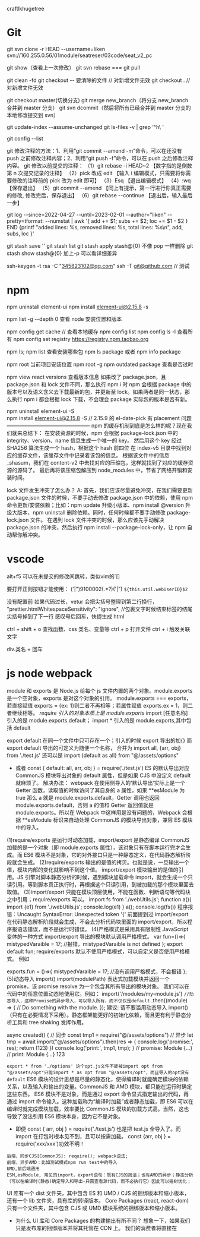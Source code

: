 craftlkhugetree
# Git

git svn clone -r HEAD --username=liken svn://160.255.0.56/01module/seatreser/03code/seat_v2_pc

git show（查看上一次修改）
git svn rebase === git pull

git clean -fd
git checkout -- 要清除的文件 // 对新增文件无效
git checkout . // 对新增文件无效

git checkout master(切换分支)
git merge new_branch（将分支 new_branch 合并到 master 分支）
git svn dcommit（然后将所有已经合并到 master 分支的本地修改提交到 svn）

git update-index --assume-unchanged
git ls-files -v | grep '^h\ '

git config --list

git 修改注释的方法：1、利用“git commit --amend -m”命令，可以在还没有 push 之前修改注释内容；2、利用“git push -f”命令，可以在 push 之后修改注释内容。
git 修改以前提交的注释：
（1）git rebase -i HEAD~2 【数字指的是倒数第 n 次提交记录的注释】
（2）pick 改成 edit 【输入 i 编辑模式，只需要将你需要修改的注释前的 pick 改为 edit 即可】
（3）Esq 【退出编辑模式】
（4）:wq 【保存退出】
（5）git commit --amend 【同上有提示，第一行进行你真正需要的修改, 修改完后，保存退出】
（6）git rebase --continue 【退出后，输入最后一步】

git log --since=2022-04-27 --until=2023-02-01 --author="liken" --pretty=tformat: --numstat | awk '{ add += $1; subs += $2; loc += $1 - $2 } END {printf "added lines: %s, removed lines: %s, total lines: %s\n", add, subs, loc }'

git stash save ''
git stash list
git stash apply stash@{0} 不像 pop 一样删除
git stash show stash@{0} 加上-p 可以看详细差异

ssh-keygen -t rsa -C "345823102@qq.com"
ssh -T git@github.com // 测试

# npm

npm uninstall element-ui
npm install element-ui@2.15.8 -s

npm list -g --depth 0 查看 node 安装位置和版本

npm config get cache // 查看本地缓存
npm config list
npm config ls -l 查看所有
npm config set registry https://registry.npm.taobao.org

npm ls; npm list 查看安装哪些包 npm ls package 或者 npm info package

npm root 当前项目安装位置
npm root -g
npm outdated package 查看是否过时

npm view react versions 查看版本信息
如果改了 package.json，且 package.json 和 lock 文件不同，那么执行 npm i 时 npm 会根据 package 中的版本号以及语义含义去下载最新的包，并更新至 lock。如果两者是同一状态，那么执行 npm i 都会根据 lock 下载，不会理会 package 实际包的版本是否有新。

npm uninstall element-ui -S  
npm install element-ui@2.15.8 -S // 2.15.9 的 el-date-pick 有 placement 问题
————————————————
npm 的缓存机制到底是怎么样的呢？现在我们就来总结下：
在安装资源的时候，npm 会根据 package-lock.json 中的 integrity、version、name 信息生成一个唯一的 key。
然后用这个 key 经过 SHA256 算法生成一个 hash，根据这个 hash 前四位 在 index-v5 目录中找到对应的缓存文件，该缓存文件中记录着该包的信息。
根据该文件中的信息\_shasum，我们在 content-v2 中去找对应的压缩包，这样就找到了对应的缓存资源的源码了。
最后再将该压缩包解压到 node_modules 中，节省了网络开销和安装时间。

lock 文件发生冲突了怎么办？
A: 首先，我们应该尽量避免冲突，在我们需要更新 package.json 文件的时候，不要手动去修改 package.json 中的依赖，使用 npm 命令更新/安装依赖；比如：npm update 升级小版本、npm install @version 升级大版本、npm uninstall 删除依赖。同时，任何时候都不要手动修改 package-lock.json 文件。
在遇到 lock 文件冲突的时候，那么应该先手动解决 package.json 的冲突，然后执行 npm install --package-lock-only，让 npm 自动帮你解冲突。

# vscode
alt+f5 可以在未提交的修改间跳转，类似vim的`[]

要打开正则按钮才能使用： ('|")9100002(.\*?)('|") `${this.util.webUserID}$2`

没有配置前 如果代码过长，vetur 会把尖括号整理到第二行换行， "prettier.htmlWhitespaceSensitivity": "ignore", //包裹文字时候结束标签的结尾尖括号掉到了下一行
感叹号后回车，快捷生成 html

ctrl + shift + o 查找函数、css 类名、变量等
ctrl + p 打开文件
ctrl + i 触发关联文字

div.类名 + 回车

# js node webpack

module 和 exports 是 Node.js 给每个 js 文件内置的两个对象。module.exports 是一个空对象，exports 是对这个对象的引用。
module.exports === exports，若直接赋值 exports = {ex: 1}则二者不再相等；若属性赋值 exports.ex = 1，则二者继续相等。
_require 引入的对象本质上是 module.exports_
import [任意名称] 引入的是 module.exports.default； import \* 引入的是 module.exports,其中包括 default

export default 在同一个文件中只可存在一个；引入的时候 export 导出的加{} 而 export default 导出的可定义为随便一个名称，
合并为 import all, {arr, obj} from './test.js' 还可以是 import {default as all} from "@/assets/options"

- 或者 const { default: all, arr, obj } = require('./test.js') ES 的默认导出对应 CommonJS 模块导出对象的 default 属性，但是如果 CJS 中没定义 default 就麻烦了。
  解决办法：
  webpack 在使用侧导入的‘默认导出’实际上是一个 Getter 函数，读取值的时候访问了其自身的 a 属性，如果 **esModule 为 true 那么 a 就是 module.exports.default，Getter 调用也返回 module.exports.default，否则 a 的值和 Getter 返回值就是 module.exports。所以在 Webpack 中这样用是没有问题的，Webpack 会根据 **esModule 标识来自动处理 CommonJS 的模块导出对象，兼容 ES 模块中的导入。

(1)require/exports 是运行时动态加载，import/export 是静态编译
CommonJS 加载的是一个对象（即 module.exports 属性），该对象只有在脚本运行完才会生成。而 ES6 模块不是对象，它的对外接口只是一种静态定义，在代码静态解析阶段就会生成。
(2)require/exports 输出的是值的拷贝。也就是说，一旦输出一个值，模块内部的变化就影响不到这个值。
import/export 模块输出的是值的引用。JS 引擎对脚本静态分析的时候，遇到模块加载命令 import，就会生成一个只读引用。等到脚本真正执行时，再根据这个只读引用，到被加载的那个模块里面去取值。
(3)import/export 只能在模块顶层使用，不能在函数、判断语句等代码块之中引用；require/exports 可以。
import fs from './webUtils.js';
function a(){
import {e1} from './webUtils.js';
console.log(e1)
}
a();
console.log(fs())
程序报错：Uncaught SyntaxError: Unexpected token '{'
前面提到过 import/export 在代码静态解析阶段就会生成，不会去分析代码块里面的 import/export，所以程序报语法错误，而不是运行时错误。
(4)严格模式是采用具有限制性 JavaScript 变体的一种方式
import/export 导出的模块默认调用严格模式。
var fun=()=>{
mistypedVaraible = 17; //报错，mistypedVaraible is not defined
};
export default fun;
require/exports 默认不使用严格模式，可以自定义是否使用严格模式。 例如

exports.fun = ()=>{
mistypedVaraible = 17; //没有调用严格模式，不会报错
};
(5)动态导入 import()
import(modulePath) 表达式加载模块并返回一个 promise，该 promise resolve 为一个包含其所有导出的模块对象。
我们可以在代码中的任意位置动态地使用它。例如：
import('/modules/my-module.js') `//动态导入，这种Promise的异步导入，可以导入所有，而不仅仅是default`
.then((module) => {
// Do something with the module.
});
建议: 请不要滥用动态导入 import()（只有在必要情况下采用）。静态框架能更好的初始化依赖，而且更有利于静态分析工具和 tree shaking 发挥作用。

async created() {
// 同步
const tmp1 = require("@/assets/options")
// 异步
let tmp = await import("@/assets/options").then(res => {
console.log('promise:', res);
return (123)
})
console.log('print:', tmp1, tmp);
}
// promise: Module {…}
// print: Module {…} 123

`export * from './options' 这个opt.js文件不能被import opt from "@/assets/opt"只能import * as opt from "@/assets/opt"，而且导入的opt没有default`
ES6 模块的设计思想是尽量的静态化，使得编译时就能确定模块的依赖关系，以及输入和输出的变量。CommonJS 和 AMD 模块，都只能在运行时确定这些东西。
ES6 模块不是对象，而是通过 export 命令显式指定输出的代码，再通过 import 命令输入。这种加载称为“编译时加载”或者静态加载，即 ES6 可以在编译时就完成模块加载，效率要比 CommonJS 模块的加载方式高。当然，这也导致了没法引用 ES6 模块本身，因为它不是对象。

- 即便 const { arr, obj } = require('./test.js') 也是把 test.js 全导入了。而 import 在打包时根本见不到，且可以按需加载。
  const {arr, obj } = require('xxx/xxx')功效不明！

```
后端，同步CJS[CommonJS]: require(); webpack语法;
前端，异步AMD：比如测试模式npm run test中的导入
UMD,前后端通用
ESM,esModule, 常见的import，export语句：既有CJS的简洁；也有AMD的异步；静态分析（可以在编译时(静态)确定导入和导出-只需查看源代码，而不必执行它）因此可以摇树优化；
```

UI 库有一个 dist 文件夹，其中包含 ES 和 UMD / CJS 的捆绑版本和缩小版本，还有一个 lib 文件夹，具有库的转译版本。
Core Packages (react, react-dom)只有一个文件夹，其中包含 CJS 或 UMD 模块系统的捆绑版本和缩小版本。

- 为什么 UI 库和 Core Packages 的构建输出有所不同？
  想象一下，如果我们只是发布库的捆绑版本并将其托管在 CDN 上。 我们的消费者将直接在<script/>标签中使用它。 现在，如果我的使用者想使用<el-Button>组件，则他们必须加载整个 UI 库。 另外，在浏览器中，没有可以解决摇树问题的捆绑器，最终我们会将整个 UI 库代码发送给我们的使用者。 如果我们只是简单地将 src 转换为 lib 并将该 lib 托管在 CDN 上，那么我们的使用者可以得到他们想要的任何东西而没有任何额外开销。
- 核心软件包永远不会通过<script/>标记使用，因为它们必须是主应用程序的一部分。 因此，我们可以安全地发布这些软件包的捆绑版本(UMD，ES)，并将构建系统交给消费者。
  例如，他们可以使用 UMD 变体而不使用摇树，或者如果捆绑器能够识别并获得摇树的好处，则可以使用 ES 变体。
  // CJS require const Button = require("uilibrary/button");
  // ES import import {Button} from "uilibrary";
  将 package.json 的 module 字段设置为指向 module 的 ES 版本(PS：它有助于摇晃树)。 ？
  字段"main": "lib/xr-ui.umd.min.js", // 指向 UMD/CJS

用 babel 把代码文件转成 commonjs 或者 esm 就好了。不要使用 webpack 打包成一个 js 文件，否则无法按需加载。
babel 只编译而不链接（bundle）。

import moment from 'moment';
export default () => moment().format("YYYY Do MM");

- babel 情况下，module 引用并没有被替换为实际的“moment”的代码， 而是单纯的将 esm 格式的模块引用转化为 cjs 格式的模块引用，而具体“moment”这个模块应该从哪里解析， 里面有什么内容， 应该以什么方式返回给 moment 这个变量， babel 并不负责处理。这段代码在 node.js 环境中执行是没问题的(假设通过 npm 安装了 moment)， 但是在浏览器中是执行不起来的。
- webpack 的定位可以理解为传统编译器中的链接器(linker)的角色。webpack 的输入为一个个 es module(或者其他的资源文件， 如 css， image， `被对应的loader转化为可执行的es module`)，输出将各个 module 合并在一起的“bundle”。
  这里面/**\*\***/开头的行均为 webpack 用来实现 module 引用的样板代码（这段代码具体的分析可以参考https://github.com/ronami/minipack），可以认为是webpack对于es module 标准的“实现”（因为浏览器还没有实现 es module）。

`babel和webpack做的事情有一部分重叠， 例如都将js转化为ast并且做了一些transform， 然后再输出各自的目标代码。 但是两者的分工有所不同， babel主要做es语法的转换，确保最新的来的es特性能够以最快的速度deliver到开发者手中， 但是不负责模块的组合。 webpack更多的是将输入的各个模块用自己内部的一套逻辑将代码“链接”起来， 起胶水的作用， 并且目标是输出可以直接在浏览器中执行的代码。`

**_ 箭头函数 _**
没有 arguments，有...rest。无法通过 apply、call、bind 改变 this 指向。

1. 对象方法中，不适用箭头函数
   getName1()通过箭头函数定义，而箭头函数是没有自己的 this，会继承父作用域的 this。
   const obj = {
   name: '张三',
   getName() {
   return this.name
   },
   getName1: () => {
   return this.name
   }
   }
   因此 obj.getName1()执行时，此时的作用域指向 window，而 window 没有定义 age 属性，所有报空。
2. 原型方法中，不适用箭头函数。
3. 构造函数也不行！
   构造函数是通过 new 关键字来生成对象实例，生成对象实例的过程也是通过构造函数给实例绑定 this 的过程，而箭头函数没有自己的 this。因此不能使用箭头作为构造函数，也就不能通过 new 操作符来调用箭头函数。
4. 动态上下文中的回调函数，比如绑定 click 事件。
5. Vue 生命周期和 method 中也不能使用箭头函数
   Vue 本质上是一个对象，我们说过对象方法中，不适用箭头函数。他的本质上的和对象方法中，不适用箭头函数是一样的。
   那么我有一个问题：Vue 不行，作为大热框架之一的 react 行吗？
   回答是：react 行
   因为 Vue 组件本质上是一个 JS 对象；React 组件（非 Hooks）他本质上是一个 ES6 的 class
   class 中的方法如果是普通函数方法，该方法会绑定在构造函数的原型上；但是如果方式是箭头函数方法，该方法会绑定在构造函数上。通过上述方式调用 class 中的方法，无论是箭头函数方法还是普通函数方法，方法中的 this 都指向实例对象。

<!-- 在两个互斥的radio中，一定要有相同的name值，不然不能互斥选择。 -->

        <input type="radio" name="sex" v-model="sex" value="男" />男
        <input type="radio" name="sex" v-model="sex" value="女"/>女

data {sex: ''},
原文链接：https://blog.csdn.net/MelodyFreedom/article/details/117514664

scrollTop 一直为零可能是根本没有滚动，父元素高度大于子元素。若考虑兼容应当使用 document.documentElement.scrollTop || document.body.scrollTop || window.pageYOffset

childNodes 不是数组，而是类数组，所以没有 filter 函数，要转一下 arr。默认元素宽度 33%，如果是两个元素就 50%平分宽度。
setWidth() {
let dom = document.getElementById('prAuditTabs');
if (this.num == '2' && dom) {
let nodes = dom.childNodes;
var arr = Array.prototype.slice.call(nodes, 0);
let li = arr && arr.filter(n => n.nodeName === 'LI') || [];
li.forEach(l => {
l.style.width = "50%"
})
}
}

// 回到顶部
document.getElementsByTagName('html')[0].scrollTop = 0
1.document.body.scrollTop=document.documentElement.scrollTop=0 //页面滚动到顶部
2.document.body.scrollIntoView(true/ false)
3.document.getElementById('site-nav').scrollIntoView()
下面是一个小的例子：
// 每次切换标题栏都从第一个开始展示
document.querySelector('.infinite-scroll-component').scrollTo(0,0)
//选中当前想要回到 dom 元素，使用 scrollTo(0,0),实现能够在切换中始终保持第一栏在顶部显示。

# jquery

1、原生 js 获取的 dom，通过 id 获取到的就是当前对应的节点，而 通过 class 获取返回的是 HTMLCollection 对象。HTMLCollection 对象类似包含所有 HTML 元素的一个数组。通过索引获取到自己想要的节点。
2、jQuery 哪种方式获取 dom 返回的都是一个数组。可以通过 length 检查是否存在当前节点。可以直接 jqdom.click();而原生需要循环每一个来点击。
3、原生 js 获取的 dom 与 jQuery 获取的 dom 转换。
var jqdom = $('.demo');// jquery 获取的 dom
var dom1 = jqdom.eq(0)[0]; // 转换成原生节点
var dom2 = jqdom.get(0);// 转换成原生节点

        var jsdom = document.getElementsByClassName('demo'); //原生获取的节点
        var jsdom1 = $(jsdom[0]);//转换成jquery的dom对象

————————————————

$('selector1, selector2... , selectorN')    // 每一个选择器匹配到的元素合并后一起返回 (返回集合元素)
// 层次选择器
$('ancestor descentant') // 选取 ancestor 元素里所有 des(后代)元素 例: $('div span')
$('parent > child') // 选取 parent 下的 child(子)元素 例: $('div > span')  选取div元素下元素名是span的子元素
$('prev + next') // 选择紧接在 prev 后面的 next 元素 例: $('.one + div') 选取 class 为 one 的下一个 div 同辈元素
==> 使用 next() 代替 例: $('.one').next('div')

$('prev ~ sblings') // 选取 prev 元素之后的所有 sblings 元素 例: $('#two ~ div') 选取 id 为 two 的元素后面所有的 div 同辈元素
==> 使用 nextAll()代替 例: $('#two').nextAll('div')
// 过滤选择器
1.1 基本过滤选择器

:first $('div:first') // 获取第一个元素 选取所有 div 元素中第一个 div 元素
:last $('div:last') // 和上面相反
:not(selector) $('input:not(.myClass)') // 选取 class 不是 myClass 的 input 元素
:even $('input:even') // 选取索引是偶数的元素
:odd $('input:odd') // 选取索引是奇数的元素
:eq(index) $('input:eq(1)') // 选取索引等于 index 的元素
:gt(index) // 选取索引大于 index 的元素
:lt(index) // 选取索引小于 index 的元素
:header $(':header') // 选取所有的标题元素,例 h1 h2
:animated $('div:animated') // 选取当前正在执行动画的所有元素
:focus $(':focus') // 选取当前获取焦点的元素

1.2 内容过滤选择器

:contains(text) $('div:contains('我')') // 选取含有内容文本为 'text' 的元素
:empty $('div:empty') // 选取不包含子元素或者文本的空元素
:has(selector) $('div:has(p)') // 选取含有选择器所匹配元素的元素
:parent $('div:parent') // 选取含有子元素或者文本的元素 集合元素

1.3 可见性过滤选择器

:hidden // 选取所有不可见的元素 display:none input type=hidden visivility:hidden 等
$('input:hidden') // 只选取 input 元素

:visible // 选取所有可见的元素
$('div:visible') // 选取所有可见的 div 元素

// 从 DOM 中删除所有匹配的元素
$('ul li:eq(1)').remove()

- $('ul li').remove('li[title != 苹果]') // title 不等于 苹果的 li 元素删除
  // 和 remove()一样, 也是从 DOM 中删除元素. 但需要注意: 这个方法不会把匹配的元素从 jquery 对象中删除
  // 因而可以将来在使用这些匹配的元素, 与 remove() 不同的是, 所有绑定的事件, 附加数据会保留下来
  // 当需要移走一个元素，不久又将该元素插入 DOM 时，这种方法很有用。
- $('ul li:eq(1)').detach()

// 严格来说: empty()并不是删除节点, 而是清空节点, 它能清空元素中的所有后代节点
$('ul li:eq(1)').empty()    // 清除的是li元素里的文本
// 如果单击<li>元素后需要在复制一个<li>元素, 可以使用clone() 方法来完成
$('ul li').click(function(){
$(this).clone().append('ul')
})
$(this).clone(true).appendTo('body') // 在 clone 中加个 true, 含义是复制元素的同时复制元素中所绑定的事件,因此该元素的副本也同样具有复制功能

- tmpl:
  $('#obj1').appendTo($('#obj2')) 这个是将 $('#obj1')) 插入到 $('#obj2') 中作为最后一个元素 
$('#obj1').prependTo($('#obj2')) 这个是将 $('#obj1')) 插入到 $('#obj2') 中作为第一个子元素。
$('#obj1').append($('#obj2')) 这个要注意方向了， 是将$('#obj2') 插入到 $('#obj1')作为最后一个元素，或者说是在$('#obj1')最后面添加子元素$('#obj2')
————————————————
 this是html元素，$(this)是变量名。$(this)=jquery(this)返回的是一个jQ对象。
 this是dom对象不可以直接使用jQ中的方法，通过$(this)转换为 jQ 对象就可以使用 jQ 中的方法了。
  如下：this 使用 siblings()时会报错,而转为$(this)就可以使用该方法了。
// bind events  
$('.param-list .remove-param').live('click', function(){
  $(this).parent().remove();
  return false;
  });
  ————————————————

var $test_a = $(".test :hidden");//带空格的 jQuery 选择器
上面这段代码是选取 class 为“test”的元素里面的隐藏元素。（后代选择器）

var $test_b = $(".test:hidden");//不带空格的 jQuery 选择器
这上面的代码则是选取隐藏的 class 为“test”的元素

$("select :selected");//这样才是正确的 
$("select:selected").length;//不管任何时候，这个选择器都取不到元素，这个 length 必然是 0

$("input :checked").length;//不正确的用法。不管任何时候，这个选择器都取不到元素，这个length必然是0 
$("input:checked");//这样才是正确的

# 原型链 constructor

var obj = {};
obj.constructor //ƒ Object() { [native code] }
obj.constructor === Object //true

var arr = [];
arr.constructor //ƒ Array() { [native code] }
arr.constructor === Array //true

function Fun(){
console.log('function');
}
**\_ fun 本身是没有 construtor 的，它的**proto**指向 Fun.prototype， 而 Fun.prototype.constructor 指向 Fun，所以顺着原型链 fun.constructor === Fun \_**
var fun = new Fun(); //实例化
fun.constructor //ƒ Fun(){console.log('function')} 【打印出来的引用是 Fun 函数，说明 fun 的引用是 Fun 函数】
Fun.constructor //ƒ Function() { [native code] } 【打印出来的引用是 Funcion 函数，说明 Fun 的引用是 Function 函数】
fun.constructor === Fun //true 【再次证明 fun 的 constructor 属性引用了 fun 对象的构造函数】
fun.constructor === Fun.constructor //false

constructor 常用于判断未知对象的类型,如下:
function isArray (val){
var isTrue = typeof val === 'object' && val.constructor === Array;
return isTrue?true:false;
}
或者用 new obj.constructor()构造函数新建一个空的对象，而不是使用{}或者[],这样可以保持原形链的继承。

# 小程序

openid 不能用 ajax 获取，得是 url 的方式，后面加上登录页：
const redirectUri = encodeURIComponent(window.location.href);
let url = `https://open.weixin.qq.com/connect/oauth2/authorize?response_type=code&scope=snsapi_userinfo&state=123&redirect_uri=${redirectUri}`
window.location.href = url;

function getUrlCode(name) {
return (
(new RegExp("[?|&]" + name + "=" + "([^&;]+?)(&|#|;|$)").exec( // exec 得到的数组零元素为匹配串，同时括号里的内容也会被 exec 保存下来
location.href
) || [, ""])[1].replace(/\+/g, "%20") || null  
 // 调用 decodeURIComponent 函数之前要先把+替换为%20，在对 URL 进行编码时，若 URL 中存在空格，则空格会被转换成了＋，导致对方识别不成空格。
);
}
+-------------------+---------------------+
| Part | Data |
+-------------------+---------------------+
| Scheme | https |
| User | bob |
| Password | bobby |
| Host | www.lunatech.com |
| Port | 8080 |
| Path | /file;p=1 |
| Path parameter | p=1 |
| Query | q=2 |
| Fragment | third |
+-------------------+---------------------+

https://bob:bobby@www.lunatech.com:8080/file;p=1?q=2#third
\_**/ \_/ \_**/ \_**\*\***\_**\*\***/ \_\_/\_**\_\_**/ \_/ \_**/
| | | | | | \_/ | |
Scheme User Password Host Port Path | | Fragment
\_\*\***\*\***\*\***\_\_**\*\***\*\***\*\***/ | Query
| Path parameter
Authority

# 路径

HTML 代码中的相对路径就是以本 HTML 文件所在目录开始计算。

- JS 文件内的相对路径是以引用该 js 文件的页面为基准，也是从 HTML 文件所在位置开始计算的。
  CSS 文件内如果写相对路径，是基于 CSS 文件本身的，跟谁引入了这个 CSS 无关。

总结一下
http 缓存可以减少宽带流量，加快响应速度。
关于强缓存，cache-control 是 Expires 的完全替代方案，在可以使用 cache-control 的情况下不要使用 expires
关于协商缓存,etag 并不是 last-modified 的完全替代方案，而是补充方案，具体用哪一个，取决于业务场景。
有些缓存是从磁盘读取，有些缓存是从内存读取，有什么区别？答：从内存读取的缓存更快。
所有带 304 的资源都是协商缓存，所有标注（从内存中读取/从磁盘中读取）的资源都是强缓存。

# figma

Ctrl+Shift+?

Ctrl+/ quick action
I pick color

双击 menu 前#，定位到设计图
/ menu parent
Enter menu children
Tab menu next sibling
Shift+Tab menu previos sibling
Alt+L 收起所有 menu

n/Shift+n Home/End next
Shift+1/2 Ctrl+0/+/- zoom
ctrl + alt + \ 隐藏其余鼠标
ctrl + shift + \ 隐藏左侧栏

# moment

moment.utc(毫秒).format('HH:mm:ss')

编程语言的发展历史和适用范围，C 语言/C++一直是系统级编程的不二之选，在操作系统，编译器，网络，数据库，高性能服务器端软件等领域无人可以争锋，也许在将来，Rust 能对他们产生威胁吧。在 Web 编程领域则是百花齐放，PHP, Python, Ruby 各自争鸣，Java 在企业应用开发方面表现抢眼，以 Spring 为首的生态吸引了无数程序员。由于网络编程的瓶颈不再是 CPU，而是 I/O，所以 Java 也在一些服务器端的软件上突破了 C/C++的重围。在大数据领域，Java 一马当先，完成了数据的收集，存储，计算，Python 等语言在此基础上发挥了自己擅长的本事：数据分析。Go 语言则令人吃惊地渗入到了云计算和后端编程领域，前途不可限量。 总的来说，我觉得有这两个需要注意的点：1. 每门语言都有自己的特点和适用的范围，并没有什么高下之分。2. 应用层编程变化剧烈（JS 尤其为甚），底层编程变化比较小。

用退格键删掉的 span 标签，因为 span 后面的&nbsp; 结果继续输入时，在谷歌浏览器上变成了 font 标签， 而 span 和 font 的 nodeType 都是 1， 光标在 span 内部时或用 Delete 删掉时，不会变 font。
搜索了一下竟然是因为谷歌浏览器的翻译功能？？？？？？？？？？？
所以谨记纵使不用这翻译功能也要记得勾选“一律不翻译此网站”。。。。免得被坑。
在网上还搜到有个方法会避免此错误的发生，就是在 html 页面的开头
写这样<html lang="zh-CN">而不是<html lang="en">
